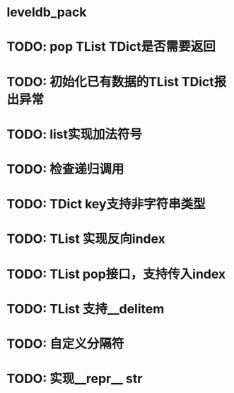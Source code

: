 # leveldb_pack

# TODO: pop TList TDict是否需要返回
# TODO: 初始化已有数据的TList TDict报出异常
# TODO: list实现加法符号
# TODO: 检查递归调用
# TODO: TDict key支持非字符串类型
# TODO: TList 实现反向index
# TODO: TList pop接口，支持传入index
# TODO: TList 支持__delitem
# TODO: 自定义分隔符
# TODO: 实现__repr__ __str__